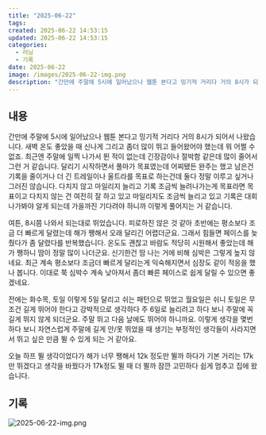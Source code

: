 ```yaml
---
title: "2025-06-22"
tags:
created: 2025-06-22 14:53:15
updated: 2025-06-22 14:53:15
categories:
  - 러닝
  - 기록
date: 2025-06-22
image: /images/2025-06-22-img.png
description: "간만에 주말에 5시에 일어났으나 웹툰 본다고 밍기적 거리다 거의 8시가 되어서 나왔습니다. 새벽 온도 좋았을 때 신나게 그리고 좀더 많이 뛰고 들어왔어야 했는데 뭐 어쩔 수 없죠. 최근엔 주말에 일찍 나가서 뛴 적이 없는데 긴장감이나 절박함 같은데 많이 줄어서 그런 거 같습니다. 달리기"
---
```


## 내용

간만에 주말에 5시에 일어났으나 웹툰 본다고 밍기적 거리다 거의 8시가 되어서 나왔습니다.
새벽 온도 좋았을 때 신나게 그리고 좀더 많이 뛰고 들어왔어야 했는데 뭐 어쩔 수 없죠. 최근엔 주말에 일찍 나가서 뛴 적이 없는데 긴장감이나 절박함 같은데 많이 줄어서 그런 거 같습니다. 달리기 시작하면서 풀마가 목표였는데 어찌됐든 완주는 했고 남은건 기록을 줄이거나 더 긴 트레일이나 울트라를 목표로 하는건데 둘다 정말 이루고 싶거나 그러진 않습니다. 다치지 않고 마일리지 늘리고 기록 조금씩 늘려나가는게 목표라면 목표이고 다치지 않는 건 여전히 잘 하고 있고 마일리지도 조금씩 늘리고 있고 기록은 대회 나가봐야 알게 되는데 가을까진 기다려야 하니까 이렇게 풀어지는 거 같습니다.

여튼, 8시쯤 나와서 되는대로 뛰었습니다. 피로하진 않은 것 같아 초반에는 평소보다 조금 더 빠르게 달렸는데 해가 쨍해서 오래 달리긴 어렵더군요. 그래서 힘들면 페이스를 늦췄다가 좀 달렸다를 반복했습니다. 온도도 괜찮고 바람도 적당히 시원해서 좋았는데 해가 쨍하니 땀이 정말 많이 나더군요. 신기한건 땀 나는 거에 비해 심박은 그렇게 높지 않네요. 최근 계속 평소보다 조금더 빠르게 달리는게 익숙해지면서 심장도 같이 적응을 했나 봅니다. 이대로 쭉 심박수 계속 낮아져서 좀더 빠른 페이스로 쉽게 달릴 수 있으면 좋겠네요.

전에는 화수목, 토일 이렇게 5일 달리고 쉬는 패턴으로 뛰었고 월요일은 쉬니 토일은 무조건 길게 뛰어야 한다고 강박적으로 생각하다 주 6일로 늘리려고 하다 보니 주말에 꼭 길게 뛰지 않게 되더군요. 주말 뛰고 다음 날에도 뛰어야 하니까요. 이렇게 생각을 몇번 하다 보니 자연스럽게 주말에 길게 안/못 뛰었을 때 생기는 부정적인 생각들이 사라지면서 뛰고 싶은 만큼 뛸 수 있게 되는 거 같아요.

오늘 하프 뛸 생각이었다가 해가 너무 쨍해서 12k 정도만 뛸까 하다가 기본 거리는 17k만 뛰겠다고 생각을 바꿨다가 17k정도 뛸 때 더 뛸까 잠깐 고민하다 쉽게 멈추고 집에 왔습니다.

## 기록

 
 ![2025-06-22-img.png](/images/2025-06-22-img.png)
